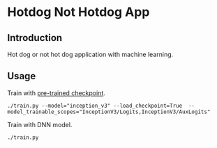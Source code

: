 # Hotdog Not Hotdog App

## Introduction

Hot dog or not hot dog application with machine learning.

## Usage

Train with [pre-trained checkpoint](https://github.com/tensorflow/models/tree/master/research/slim).

```
./train.py --model="inception_v3" --load_checkpoint=True  --model_trainable_scopes="InceptionV3/Logits,InceptionV3/AuxLogits"
```

Train with DNN model.

```
./train.py
```
